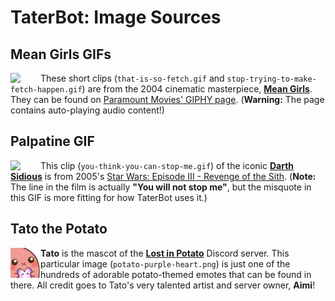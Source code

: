 # TaterBot: Image Sources

## Mean Girls GIFs

<picture>
<img align="left" src="https://user-images.githubusercontent.com/95021853/201454102-c9bcbbe5-943b-407a-99f0-82f8a635a0d4.png" width=48>
</picture>

These short clips (`that-is-so-fetch.gif` and
`stop-trying-to-make-fetch-happen.gif`) are from the 2004 cinematic masterpiece,
[**Mean Girls**](https://en.wikipedia.org/wiki/Mean_Girls). They can be found on
[Paramount Movies' GIPHY page](https://giphy.com/paramountmovies). (**Warning:**
The page contains auto-playing audio content!)

## Palpatine GIF

<picture>
<img align="left" src="https://user-images.githubusercontent.com/95021853/201542392-2c2acdae-4d20-4ede-a2a1-5347a378b604.png" width=48>
</picture>

This clip (`you-think-you-can-stop-me.gif`) of the iconic
[**Darth Sidious**](https://www.imdb.com/title/tt0121766/characters/nm0001519)
is from 2005's
[Star Wars: Episode III - Revenge of the Sith](https://en.wikipedia.org/wiki/Star_Wars:_Episode_III_%E2%80%93_Revenge_of_the_Sith).
(**Note:** The line in the film is actually **"You will not stop me"**, but the
misquote in this GIF is more fitting for how TaterBot uses it.)

## Tato the Potato

<picture>
<img align="left" src="./potato-purple-heart.png" width=48>
</picture>

**Tato** is the mascot of the [**Lost in Potato**](https://discord.gg/tato)
Discord server. This particular image (`potato-purple-heart.png`) is just one of
the hundreds of adorable potato-themed emotes that can be found in there. All
credit goes to Tato's very talented artist and server owner, **Aimi**!
